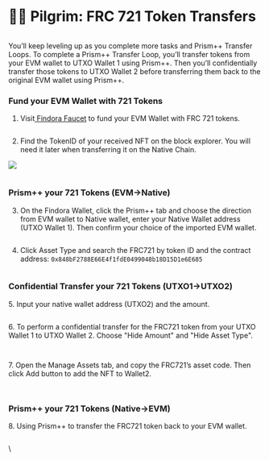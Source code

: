 # 🧑🎨 Pilgrim: FRC 721 Token Transfers

<figure><img src="../../../../.gitbook/assets/image (4).png" alt=""><figcaption></figcaption></figure>

You’ll keep leveling up as you complete more tasks and Prism++ Transfer Loops. To complete a Prism++ Transfer Loop, you’ll transfer tokens from your EVM wallet to UTXO Wallet 1 using Prism++. Then you’ll confidentially transfer those tokens to UTXO Wallet 2 before transferring them back to the original EVM wallet using Prism++.

### Fund your EVM Wallet with 721 Tokens

1. Visit[ Findora Faucet](https://faucet.findora.org/) to fund your EVM Wallet with FRC 721 tokens.&#x20;

<figure><img src="../../../../.gitbook/assets/image (31).png" alt=""><figcaption></figcaption></figure>

2. &#x20;Find the TokenID of your received NFT on the block explorer. You will need it later when transferring it on the Native Chain.&#x20;

![](<../../../../.gitbook/assets/image (43).png>)

<figure><img src="../../../../.gitbook/assets/image (26).png" alt=""><figcaption></figcaption></figure>

### Prism++ your 721 Tokens (EVM->Native)

3. &#x20;On the Findora Wallet, click the Prism++ tab and choose the direction from EVM wallet to Native wallet, enter your Native Wallet address (UTXO Wallet 1). Then confirm your choice of the imported EVM wallet.

<figure><img src="https://lh6.googleusercontent.com/UUz_ThmzLXC16UsFygIGeYXZm50Z-R_EJa49heMnB2SRoQurmNSGrtkOdxzqj_oYCr44Kz0Dg9u7agFfMf-T6uf1Nzmuk2ZoEM0rPAZRCqWwIJS7_62DJ8j3aVGsJB_Ml5K3UzbX_ooafYbTUK1vWPs" alt=""><figcaption></figcaption></figure>

4. Click Asset Type and search the FRC721 by token ID and the contract address: `0x848bF2788E66E4f1fdE0499048b18D15D1e6E685`

<figure><img src="../../../../.gitbook/assets/image (38).png" alt=""><figcaption></figcaption></figure>

### Confidential Transfer your 721 Tokens (UTXO1->UTXO2)

5\. Input your native wallet address (UTXO2) and the amount.&#x20;

<figure><img src="../../../../.gitbook/assets/image (32).png" alt=""><figcaption></figcaption></figure>

6\. To perform a confidential transfer for the FRC721 token from your UTXO Wallet 1 to UTXO Wallet 2. Choose "Hide Amount" and "Hide Asset Type".

<figure><img src="../../../../.gitbook/assets/image (25).png" alt=""><figcaption></figcaption></figure>

<figure><img src="https://lh6.googleusercontent.com/bnR6PXICduhPlguWDU-_pyjH1-tdNe0qZ-aFa7JyiLKFc8KBHbjyH4rFxLMzUwBcqUcHhp5uMzqh1P5IM071an-tpgNgNPzw9bojf4r8OskNl468jGxb7YRfkIeDQ-PcubVKgNtnVXGC_V4mrN-f8nw" alt=""><figcaption></figcaption></figure>

7\. Open the Manage Assets tab, and copy the FRC721’s asset code. Then click Add button to add the NFT to Wallet2.&#x20;

<figure><img src="../../../../.gitbook/assets/image (51) (2).png" alt=""><figcaption></figcaption></figure>

<figure><img src="../../../../.gitbook/assets/image (39).png" alt=""><figcaption></figcaption></figure>

### Prism++ your 721 Tokens (Native->EVM)

8\. Using Prism++ to transfer the FRC721 token back to your EVM wallet.

<figure><img src="../../../../.gitbook/assets/image (29) (1).png" alt=""><figcaption></figcaption></figure>

\
